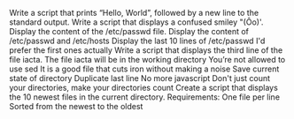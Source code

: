 Write a script that prints “Hello, World”, followed by a new line to the standard output.
Write a script that displays a confused smiley "(Ôo)'.
Display the content of the /etc/passwd file.
Display the content of /etc/passwd and /etc/hosts
Display the last 10 lines of /etc/passwd
I'd prefer the first ones actually
Write a script that displays the third line of the file iacta.
The file iacta will be in the working directory
You’re not allowed to use sed
It is a good file that cuts iron without making a noise
Save current state of directory
Duplicate last line
No more javascript
Don't just count your directories, make your directories count
Create a script that displays the 10 newest files in the current directory.
Requirements:
One file per line
Sorted from the newest to the oldest
